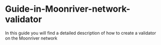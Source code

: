 # Guide-in-Moonriver-network-validator
In this guide you will find a detailed description of how to create a validator on the Moonriver network
